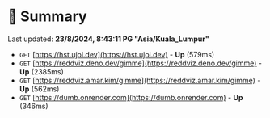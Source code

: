 # 📖 Summary
Last updated: **23/8/2024, 8:43:11 PG "Asia/Kuala_Lumpur"**

- `GET` [https://hst.ujol.dev](https://hst.ujol.dev) - **Up** (579ms)
- `GET` [https://reddviz.deno.dev/gimme](https://reddviz.deno.dev/gimme) - **Up** (2385ms)
- `GET` [https://reddviz.amar.kim/gimme](https://reddviz.amar.kim/gimme) - **Up** (562ms)
- `GET` [https://dumb.onrender.com](https://dumb.onrender.com) - **Up** (346ms)
